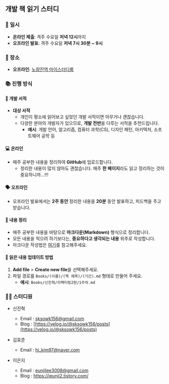 ## 개발 책 읽기 스터디

### 📅 일시

- **온라인 제출**: 격주 수요일 **저녁 12시**까지
- **오프라인 발표**: 격주 수요일 **저녁 7시 30분 ~ 9시**


### 📍 장소

- **오프라인**: [노량진역 마이스터디룸](https://naver.me/FArPZBmQ)

### 📚 진행 방식

#### 📖 개발 서적

- **대상 서적**
  - 개인이 평소에 읽어보고 싶었던 개발 서적이면 아무거나 괜찮습니다.
  - 다양한 분야의 개발자가 있으므로, **개발 전반**을 다루는 서적을 추천드립니다.
    - **예시**: 개발 언어, 알고리즘, 컴퓨터 과학(CS), 디자인 패턴, 아키텍처, 소프트웨어 공학 등

#### 💻 온라인

- 매주 공부한 내용을 정리하여 **GitHub**에 업로드합니다.
  - 정리한 내용이 많지 않아도 괜찮습니다. 매주 **한 페이지**라도 읽고 정리하는 것이 중요하니까...!!!

#### 🗣️ 오프라인

- 오프라인 발표에서는 **2주 동안** 정리한 내용을 **20분** 동안 발표하고, 피드백을 주고받습니다.

#### 📝 내용 정리

- 매주 공부한 내용을 바탕으로 **마크다운(Markdown)** 형식으로 정리합니다.
- 모든 내용을 적으려 하기보다는, **중요하다고 생각되는 내용** 위주로 작성합니다.
- 마크다운 작성법은 [여기](https://gist.github.com/ihoneymon/652be052a0727ad59601)를 참고해주세요.

#### 📂 읽은 내용 업데이트 방법

1. **Add file** > **Create new file**을 선택해주세요.
2. 파일 경로를 `Books/(이름)/(책 제목)/(기간).md` 형태로 만들어 주세요.
   - **예시**: `Books/신진혁/리팩터링2판/1주차.md`

### 🙋‍♂️ 스터디원

- 신진혁
  - Email : sksowk156@gmail.com
  - Blog : [https://velog.io/@sksowk156/posts](https://velog.io/@sksowk156/posts)
    
- 김효준
  - Email : hj_kim97@naver.com
    
- 이은지
  - Email : eunjilee3008@gmail.com
  - Blog : https://ieunji2.tistory.com/
